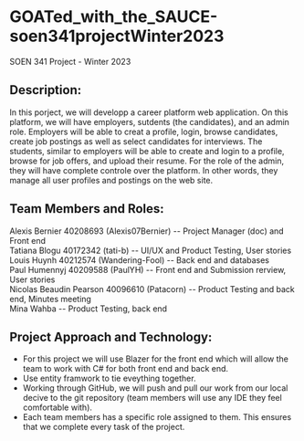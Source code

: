 # GOATed_with_the_SAUCE-soen341projectWinter2023
SOEN 341 Project - Winter 2023

## Description:
In this porject, we will developp a career platform web application. On this platform, we will have employers, sutdents (the candidates), and an admin role. Employers will be able to creat a profile, login, browse candidates, create job postings as well as select candidates for interviews. The students, similar to employers will be able to create and login to a profile, browse for job offers, and upload their resume. For the role of the admin, they will have complete controle over the platform. In other words, they manage all user profiles and postings on the web site.



## Team Members and Roles:

Alexis Bernier 40208693 (Alexis07Bernier)   -- Project Manager (doc) and Front end <br>
Tatiana Blogu 40172342 (tati-b)             -- UI/UX and Product Testing, User stories<br>
Louis Huynh 40212574 (Wandering-Fool)       -- Back end and databases<br>
Paul Humennyj 40209588 (PaulYH)             -- Front end and Submission rerview, User stories<br>
Nicolas Beaudin Pearson 40096610 (Patacorn) -- Product Testing and back end, Minutes meeting<br>
Mina Wahba       -- Product Testing, back end<br>


## Project Approach and Technology:
- For this project we will use Blazer for the front end which will allow the team to work with C# for both front end and back end.
- Use entity framwork to tie eveything together.
- Working through GitHub, we will push and pull our work from our local decive to the git repository (team members will use any IDE they feel comfortable with).
- Each team members has a specific role assigned to them. This ensures that we complete every task of the project.